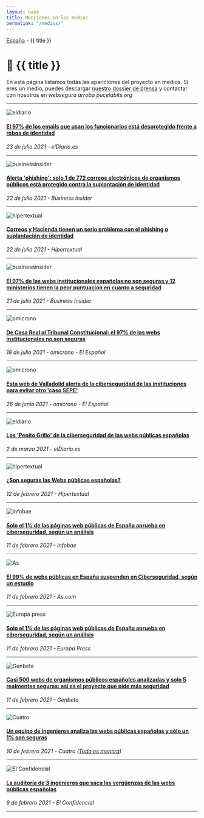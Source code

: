 ```yaml
---
layout: base
title: Menciones en los medios
permalink: "/medios/"
---
```


[España](/) - {{ title }}

# 📰 {{ title }}

En esta página listamos todas las apariciones del proyecto en medios. Si eres un medio, puedes descargar [nuestro dossier de prensa](/assets/docs/dossier-prensa.pdf) y contactar con nosotros en _websegura arroba pucelabits.org_

---

![eldiario](/images/medios/eldiario2.jpg#thumbnail "eldiario")

#### [El 97% de los emails que usan los funcionarios está desprotegido frente a robos de identidad ](https://www.eldiario.es/tecnologia/97-emails-funcionarios-desprotegido-frente-robos-identidad_1_8160330.html)

_23 de julio 2021 - elDiario.es_

---

![businessinsider](/images/medios/businessinsider2.jpg#thumbnail "businessinsider")

#### [Alerta 'phishing': solo 1 de 772 correos electrónicos de organismos públicos está protegido contra la suplantación de identidad](https://www.businessinsider.es/menos-4-emails-organismos-publicos-protegido-pshishing-903263)

_22 de julio 2021 - Business Insider_

---

![hipertextual](/images/medios/hipertextual2.jpg#thumbnail "hipertextual")

#### [Correos y Hacienda tienen un serio problema con el phishing o suplantación de identidad](https://hipertextual.com/2021/07/phishing-suplantacion-identidad-correos-hacienda)

_22 de julio 2021 - Hipertextual_

---

![businessinsider](/images/medios/businessinsider.jpg#thumbnail "businessinsider")

#### [El 97% de las webs institucionales españolas no son seguras y 12 ministerios tienen la peor puntuación en cuanto a seguridad](https://www.businessinsider.es/estas-son-webs-institucionales-espanolas-menos-seguras-901479)

_21 de julio 2021 - Business Insider_

---

![omicrono](/images/medios/omincrono2.jpg#thumbnail "omicrono")

#### [De Casa Real al Tribunal Constitucional: el 97% de las webs institucionales no son seguras](https://www.elespanol.com/omicrono/tecnologia/20210718/casa-real-tribunal-constitucional-institucionales-no-seguras/596941786_0.html)

_18 de julio 2021 - omicrono - El Español_

---

![omicrono](/images/medios/omicrono.jpg#thumbnail "omicrono")

#### [Esta web de Valladolid alerta de la ciberseguridad de las instituciones para evitar otro 'caso SEPE'](https://www.elespanol.com/omicrono/tecnologia/20210626/valladolid-alerta-ciberseguridad-instituciones-evitar-caso-sepe/591691507_0.html)

_26 de junio 2021 - omicrono - El Español_

---

![eldiario](/images/medios/eldiario.jpg#thumbnail "eldiario")

#### [Los 'Pepito Grillo' de la ciberseguridad de las webs públicas españolas](https://www.eldiario.es/tecnologia/tres-ingenieros-pepito-grillo-ciberseguridad-webs-publicas-espanolas_1_7252835.html)

_2 de marzo 2021 - elDiario.es_

---

![hipertextual](/images/medios/hipertextual.jpg#thumbnail "hipertextual")

#### [¿Son seguras las Webs públicas españolas?](https://hipertextual.com/2021/02/seguridad-webs-publicas-espanolas)

_12 de febrero 2021 - Hipertextual_

---

![Infobae](/images/medios/infobae.jpg#thumbnail "infobae")

#### [Solo el 1% de las páginas web públicas de España aprueba en ciberseguridad, según un análisis](https://www.infobae.com/america/agencias/2021/02/11/portaltic-solo-el-1-de-las-paginas-web-publicas-de-espana-aprueba-en-ciberseguridad-segun-un-analisis/)

_11 de febrero 2021 - Infobae_

---

![As](/images/medios/as.jpg#thumbnail "As")

#### [El 99% de webs públicas en España suspenden en Ciberseguridad, según un estudio](https://as.com/meristation/2021/02/11/betech/1613068300_186712.html)

_11 de febrero 2021 - As.com_

---

![Europa press](/images/medios/europapress.jpg#thumbnail "Europa Press")

#### [Solo el 1% de las páginas web públicas de España aprueba en ciberseguridad, según un análisis](https://www.europapress.es/portaltic/ciberseguridad/noticia-solo-paginas-web-publicas-espana-aprueba-ciberseguridad-analisis-20210211151254.html)

_11 de febrero 2021 - Europa Press_

---

![Genbeta](/images/medios/genbeta.jpg#thumbnail "Genbeta")

#### [Casi 500 webs de organismos públicos españoles analizadas y solo 5 realmentes seguras: así es el proyecto que pide más seguridad](https://www.genbeta.com/actualidad/casi-500-webs-organismos-publicos-espanoles-analizadas-solo-5-realmentes-seguras-asi-proyecto-que-pide-seguridad)

_11 de febrero 2021 - Genbeta_

---

![Cuatro](/images/medios/cuatro.jpg#thumbnail "Cuatro")

#### [Un equipo de ingenieros analiza las webs públicas españolas y sólo un 1% son seguras](https://twitter.com/PucelaBits/status/1359577471016910855)

_10 de febrero 2021 - Cuatro ([Todo es mentira](https://www.cuatro.com/todoesmentira/alacarta/programa-completo-risto-mejide-hd_18_3089370326.html))_

---

![El Confidencial](/images/medios/el-confidencial.jpg#thumbnail "El Confidencial")

#### [La auditoría de 3 ingenieros que saca las vergüenzas de las webs públicas españolas](https://www.elconfidencial.com/tecnologia/2021-02-09/auditoria-webs-espanolas-problemas-seguridad_2940804/)

_9 de febrero 2021 - El Confidencial_

---

